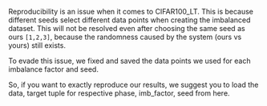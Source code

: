 
Reproducibility is an issue when it comes to CIFAR100_LT. This is because different seeds select different data points when creating the imbalanced dataset. This will not be resolved even after choosing the same seed as ours `[1,2,3]`, because the randomness caused by the system (ours vs yours) still exists.

To evade this issue, we fixed and saved the data points we used for each imbalance factor and seed. 

So, if you want to exactly reproduce our results, we suggest you to load the data, target tuple for respective phase, imb_factor, seed from here.
